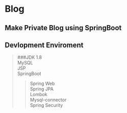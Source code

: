 # Blog

## Make Private Blog using SpringBoot

## Devlopment Enviroment
> ###JDK 1.8  
> MySQL  
> JSP  
> SpringBoot  
>> Spring Web  
>> Spring JPA  
>> Lombok  
>> Mysql-connector  
>> Spring Security  


